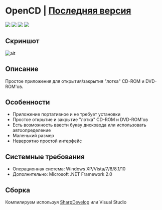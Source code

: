 # OpenCD | [Последняя версия](https://github.com/Zalexanninev15/OpenCD/releases/tag/1.2)

[![](https://img.shields.io/badge/platform-Windows-blue.svg)](https://github.com/Zalexanninev15/OpenCD)
[![](https://img.shields.io/github/v/release/Zalexanninev15/OpenCD)](https://github.com/Zalexanninev15/OpenCD/releases/latest)
[![](https://img.shields.io/github/downloads/Zalexanninev15/OpenCD/total.svg)](https://github.com/Zalexanninev15/OpenCD/releases)
[![](https://img.shields.io/badge/license-GPLv3-green.svg)](LICENSE)

## Скриншот

![alt](https://i.imgur.com/fszB3aC.png)

## Описание

Простое приложения для открытия/закрытия "лотка" CD-ROM и DVD-ROM'ов.

## Особенности

* Приложение портативное и не требует установки
* Простое открытие и закрытие "лотка" CD-ROM и DVD-ROM'ов
* Есть возможность ввести букву дисковода или использовать автоопределение
* Маленький размер
* Невероятно простой интерфейс

## Системные требования

* Операционная система: Windows XP/Vista/7/8/8.1/10
* Дополнительно: Microsoft .NET Framework 2.0

## Сборка

Компилируем используя [SharpDevelop](https://sourceforge.net/projects/sharpdevelop/) или Visual Studio
